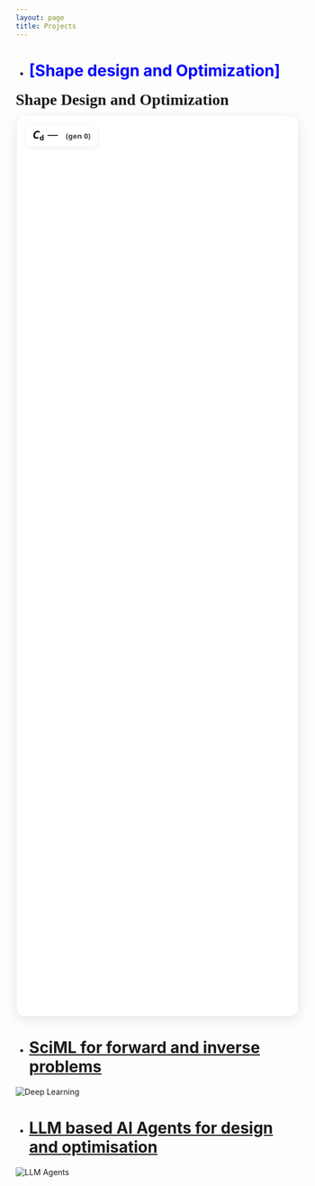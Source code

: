 ```yaml
---
layout: page
title: Projects
---
```


* # <span style="color:blue">[Shape design and Optimization] </span>

<h1 class="section-title" style="margin:0 0 12px; font: 700 28px/1.2 'Times New Roman', Times, serif;">
  Shape Design and Optimization
</h1>

<!-- model-viewer runtime -->
<script type="module" src="https://unpkg.com/@google/model-viewer@latest/dist/model-viewer.min.js"></script>
<script nomodule src="https://unpkg.com/@google/model-viewer@latest/dist/model-viewer-legacy.js"></script>

<style>
  .mv-wrap {
    position: relative;
    width: min(500px, 60vw);   /* narrower card */
    height: 40vh;              /* a bit shorter */
    margin: 0 auto;            /* center on page */
    background: #ffffff;
    border-radius: 14px;
    box-shadow: 0 6px 20px rgba(0,0,0,.10);
    overflow: hidden;
  }
  .mv-layer {
    position: absolute; inset: 0;
    width: 100%; height: 100%;
    background: #ffffff;
  
    /* enlarge + nudge down so the nose fits in frame */
    transform: translateY(24px) scale(2.5);   /* tweak 16–40px to taste */
    transform-origin: 50% 40%;                /* pivot slightly above center */
    will-change: transform;
  }
  .hidden { visibility: hidden; }

  /* === NEW: big HUD for Cd === */
  .hud {
    font-family: "Times New Roman", Times, serif;
    font-size: 28px;
    font-weight: 600;
    position: absolute; top: 14px; left: 16px;
    padding: 8px 12px;
    background: rgba(255,255,255,0.92);
    color: #111;
    border-radius: 10px;
    font: 700 20px/1.1 system-ui, -apple-system, Segoe UI, Roboto, sans-serif;
    box-shadow: 0 2px 8px rgba(0,0,0,0.08);
  }
  .hud .sym em { font-style: italic; }
  .hud .sym sub { font-size: 0.65em; vertical-align: -0.25em; }

  #cdVal { font-weight: 400; }
  
  .hud .small { font-weight: 600; font-size: 13px; opacity: .8; margin-left: 8px; }
</style>

<div class="mv-wrap">
  <!-- double buffer: A (front) + B (back) -->
  <!-- mvA -->
<model-viewer id="mvA" class="mv-layer"
  camera-controls disable-zoom disable-pan interaction-prompt="none"
  exposure="1" shadow-intensity="0"
  camera-orbit="200deg 65deg 100%"
  min-camera-orbit="200deg 65deg 100%"
  max-camera-orbit="200deg 65deg 100%"
  field-of-view="22deg"
  camera-target="0m 0m 0m"
  autoplay></model-viewer>

<!-- mvB (must match mvA exactly) -->
<model-viewer id="mvB" class="mv-layer hidden"
  camera-controls disable-zoom disable-pan interaction-prompt="none"
  exposure="1" shadow-intensity="0"
  camera-orbit="200deg 65deg 100%"
  min-camera-orbit="200deg 65deg 100%"
  max-camera-orbit="200deg 65deg 100%"
  field-of-view="22deg"
  camera-target="0m 0m 0m"
  autoplay></model-viewer>


  <!-- === NEW: Cd overlay -->
  <div class="hud"><span class="sym"><em>C</em><sub>d</sub></span> <span id="cdVal">—</span> <span class="small">(gen <span id="genIdx">0</span>)</span></div>

</div>

<script>
(function(){
  // ----- CONFIG (edit these only) -----
  const BASE   = '{{ "/" | relative_url }}'.replace(/\/+$/, '') + '/';
  const FOLDER = 'assets/flow/history_pop_00/'; // change folder to another population if needed
  const START  = 0;          // first frame index
  const END    = 50;         // last frame index (inclusive)
  const PAD    = 3;          // zero-padding width in filenames
  const FPS    = 5;          // playback speed (frames per second)
  const LOOP   = true;      // play forward once
  const SUFFIX = '_unlit';   // '' if you overwrote originals; '_unlit' if you created copies
  const EXT    = '.glb';
  const CACHE_BUST = '?v={{ site.time | date: "%s" }}'; // avoid stale cache on GH Pages

  // === NEW: Cd JSON path (sits next to frames) ===
  // Expecting: { "cd": [cd_gen0, cd_gen1, ...] }
  const CD_JSON = BASE + FOLDER + 'pop_00_meta.json' + CACHE_BUST;

  const mvA = document.getElementById('mvA');
  const mvB = document.getElementById('mvB');
  const cdEl  = document.getElementById('cdVal');
  const genEl = document.getElementById('genIdx');

  let cur = START;
  let front = mvA;  // currently visible
  let back  = mvB;  // preloads next frame
  let cdArr = null; // will hold array of Cd values

  function framePath(i){
    const id = String(i).padStart(PAD, '0');
    return BASE + FOLDER + 'frame_' + id + SUFFIX + EXT + CACHE_BUST;
  }

  function updateHUD(i){
    if (genEl) genEl.textContent = i;
    if (!cdArr || !cdArr.length) { cdEl && (cdEl.textContent = '—'); return; }
    const val = cdArr[Math.max(0, Math.min(i, cdArr.length - 1))];
    cdEl.textContent = (typeof val === 'number') ? val.toFixed(4) : '—';
  }

  function swapLayers(){
    front.classList.add('hidden');
    back.classList.remove('hidden');
    const tmp = front; front = back; back = tmp;
  }

  function scheduleNext(){
    if (cur > END) { if (!LOOP) return; cur = START; }

    back.src = framePath(cur);

    const onLoaded = () => {
      back.removeEventListener('load', onLoaded);
      swapLayers();
      updateHUD(cur);           // === NEW: update Cd for this gen
      cur += 1;
      setTimeout(scheduleNext, 1000 / FPS);
    };
    back.addEventListener('load', onLoaded, { once: true });

    const onError = () => {
      back.removeEventListener('error', onError);
      cur += 1;
      setTimeout(scheduleNext, 0);
    };
    back.addEventListener('error', onError, { once: true });
  }

  function startPlayback(){
    front.src = framePath(START);
    front.addEventListener('load', () => {
      updateHUD(START);        // === NEW: show Cd for first gen
      cur = START + 1;
      setTimeout(scheduleNext, 1000 / FPS);
    }, { once: true });
  }

  // === NEW: fetch Cd data first (non-fatal if missing) ===
  function loadCd(){
    return fetch(CD_JSON)
      .then(r => r.ok ? r.json() : null)
      .then(j => {
        if (j && Array.isArray(j.cd)) cdArr = j.cd;
      })
      .catch(() => { /* ignore; no HUD update if missing */ });
  }

  document.addEventListener('DOMContentLoaded', () => {
    loadCd().finally(startPlayback);
  });
})();
</script>




* # <span style="color:blue">[SciML for forward and inverse problems](Sub_projects/p_deep_learning.md) </span>

![Deep Learning](https://github.com/user-attachments/assets/be1c2e28-2088-48e6-a927-a2e9a19617ce "Differentiable physics-based phiflow fluid solver used as a solver-in-the-loop approach for learning a continuous function for the accurate reconstruction of local (wall boundary properties) and global (cylinder wake frequencies) fluid phenomena. ")


* # <span style="color:blue">[LLM based AI Agents for design and optimisation](Sub_projects/p_immersed_boundary.md) </span>

![LLM Agents](https://github.com/user-attachments/assets/88a11cd4-c813-481f-8f7f-e573ae7724ec "Depiction of an agentic framework that leverages LLM like ChatGPT 3.5 and Llama-3.1-70B model to perform zero shot optimisation for complex single and multi-objective optimisation problems of practical interest. ")

